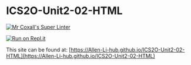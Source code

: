 # ICS2O-Unit2-02-HTML

[![Mr Coxall's Super Linter](https://github.com/Allen-Li-hub/ICS2O-Unit2-02-HTML//workflows/Mr%20Coxall's%20Super%20Linter/badge.svg)](https://github.com/Allen-Li-hub/ICS2O-Unit2-02-HTML//actions/)

[![Run on Repl.it](https://repl.it/badge/github/Allen-Li-hub/ICS2O-Unit2-02-HTML/)](https://repl.it/github/Allen-Li-hub/ICS2O-Unit2-02-HTML/)

This site can be found at: [https://Allen-Li-hub.github.io/ICS2O-Unit2-02-HTML](https://Allen-Li-hub.github.io/ICS2O-Unit2-02-HTML)
